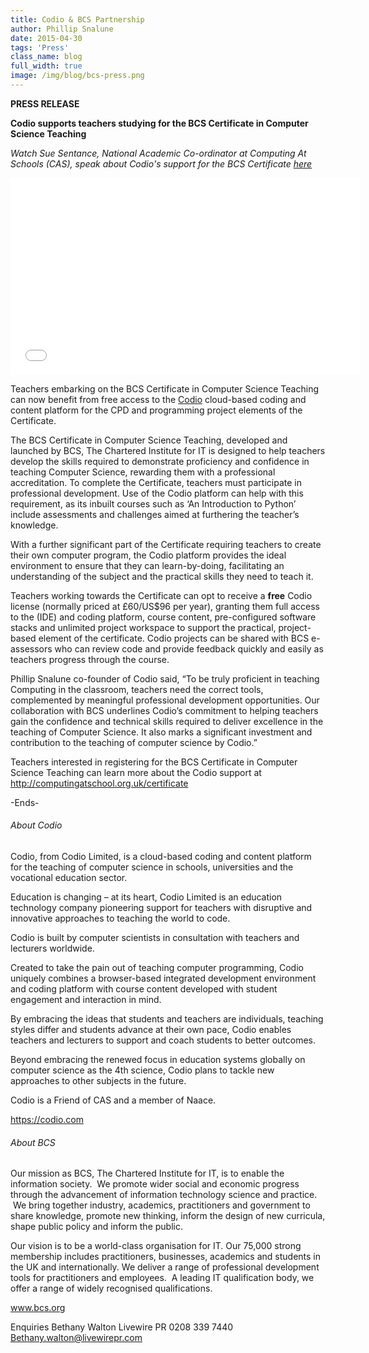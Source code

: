 ```yaml
---
title: Codio & BCS Partnership
author: Phillip Snalune
date: 2015-04-30
tags: 'Press'
class_name: blog
full_width: true
image: /img/blog/bcs-press.png
---
```


**PRESS RELEASE**

**Codio supports teachers studying for the BCS Certificate in Computer Science Teaching**

*Watch Sue Sentance, National Academic Co-ordinator at Computing At Schools (CAS), speak about Codio's support for the BCS Certificate [here]( https://www.youtube.com/watch?v=5i6OZcPQcG0)*

<div class="video">
  <div class="video-wrapper">
    <iframe width="560" height="315" src="//www.youtube.com/embed/5i6OZcPQcG0" frameborder="0" allowfullscreen></iframe>
  </div>
</div>



Teachers embarking on the BCS Certificate in Computer Science Teaching can now benefit from free access to the [Codio](https://codio.com) cloud-based coding and content platform for the CPD and programming project elements of the Certificate.

The BCS Certificate in Computer Science Teaching, developed and launched by BCS, The Chartered Institute for IT is designed to help teachers develop the skills required to demonstrate proficiency and confidence in teaching Computer Science, rewarding them with a professional accreditation. To complete the Certificate, teachers must participate in professional development. Use of the Codio platform can help with this requirement, as its inbuilt courses such as ‘An Introduction to Python’ include assessments and challenges aimed at furthering the teacher’s knowledge.

With a further significant part of the Certificate requiring teachers to create their own computer program, the Codio platform provides the ideal environment to ensure that they can learn-by-doing, facilitating an understanding of the subject and the practical skills they need to teach it.

Teachers working towards the Certificate can opt to receive a **free** Codio license (normally priced at £60/US$96 per year), granting them full access to the (IDE) and coding platform, course content, pre-configured software stacks and unlimited project workspace to support the practical, project-based element of the certificate. Codio projects can be shared with BCS e-assessors who can review code and provide feedback quickly and easily as teachers progress through the course.

Phillip Snalune co-founder of Codio said, “To be truly proficient in teaching Computing in the classroom, teachers need the correct tools, complemented by meaningful professional development opportunities. Our collaboration with BCS underlines Codio’s commitment to helping teachers gain the confidence and technical skills required to deliver excellence in the teaching of Computer Science. It also marks a significant investment and contribution to the teaching of computer science by Codio.”

Teachers interested in registering for the BCS Certificate in Computer Science Teaching can learn more about the Codio support at http://computingatschool.org.uk/certificate

-Ends-


###### About Codio
Codio, from Codio Limited, is a cloud-based coding and content platform for the teaching of computer science in schools, universities and the vocational education sector.

Education is changing – at its heart, Codio Limited is an education technology company pioneering support for teachers with disruptive and innovative approaches to teaching the world to code.

Codio is built by computer scientists in consultation with teachers and lecturers worldwide.

Created to take the pain out of teaching computer programming, Codio uniquely combines a browser-based integrated development environment and coding platform with course content developed with student engagement and interaction in mind.

By embracing the ideas that students and teachers are individuals, teaching styles differ and students advance at their own pace, Codio enables teachers and lecturers to support and coach students to better outcomes.

Beyond embracing the renewed focus in education systems globally on computer science as the 4th science, Codio plans to tackle new approaches to other subjects in the future.

Codio is a Friend of CAS and a member of Naace.

https://codio.com


###### About BCS
Our mission as BCS, The Chartered Institute for IT, is to enable the information society.  We promote wider social and economic progress through the advancement of information technology science and practice.  We bring together industry, academics, practitioners and government to share knowledge, promote new thinking, inform the design of new curricula, shape public policy and inform the public.

Our vision is to be a world-class organisation for IT. Our 75,000 strong membership includes practitioners, businesses, academics and students in the UK and internationally. We deliver a range of professional development tools for practitioners and employees.  A leading IT qualification body, we offer a range of widely recognised qualifications.

www.bcs.org

Enquiries
Bethany Walton
Livewire PR
0208 339 7440
Bethany.walton@livewirepr.com
